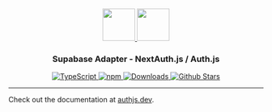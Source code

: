 <p align="center">
  <br/>
  <a href="https://authjs.dev" target="_blank">
    <img height="64px" src="https://authjs.dev/img/logo/logo-sm.png" />
  </a>
  <a href="https://supabase.com" target="_blank">
    <img height="64px" src="https://authjs.dev/img/adapters/supabase.svg"/>
  </a>
  <h3 align="center"><b>Supabase Adapter</b> - NextAuth.js / Auth.js</a></h3>
  <p align="center" style="align: center;">
    <a href="https://npm.im/@next-auth/supabase-adapter">
      <img src="https://img.shields.io/badge/TypeScript-blue?style=flat-square" alt="TypeScript" />
    </a>
    <a href="https://npm.im/@next-auth/supabase-adapter">
      <img alt="npm" src="https://img.shields.io/npm/v/@next-auth/supabase-adapter?color=green&label=@next-auth/supabase-adapter&style=flat-square">
    </a>
    <a href="https://www.npmtrends.com/@next-auth/supabase-adapter">
      <img src="https://img.shields.io/npm/dm/@next-auth/supabase-adapter?label=%20downloads&style=flat-square" alt="Downloads" />
    </a>
    <a href="https://github.com/nextauthjs/next-auth/stargazers">
      <img src="https://img.shields.io/github/stars/nextauthjs/next-auth?style=flat-square" alt="Github Stars" />
    </a>
  </p>
</p>

---

Check out the documentation at [authjs.dev](https://authjs.dev/reference/adapter/supabase).